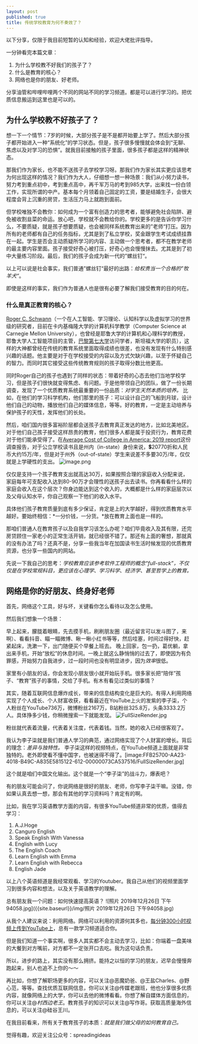 ```yaml
---
layout: post
published: true
title: 传统学校教育为何不奏效了？
---
```

以下分享，仅限于我目前短暂的认知和经验，欢迎大佬批评指导。

一分钟看完本篇文章：
1. 为什么学校教不好我们的孩子了？
2. 什么是教育的核心？
3. 网络也是你的朋友、好老师。

分享油管和哔哩哔哩两个不同的网站不同的学习频道。都是可以进行学习的。把优质信息搬运到这里也是可以的。

## 为什么学校教不好孩子了？
想一下一个情节：7岁的时候，大部分孩子是不是都开始要上学了。然后大部分孩子都开始进入一种“系统化”的学习状态。但是，孩子很多慢慢就会体会到“无聊、焦虑以及对学习的恐惧”。就我目前接触的孩子里面，很多孩子都是这样的精神状态。

那我们作为家长，也不能不送孩子去学校学习呀。那我们作为家长其实更应该思考为何出现这样的情况？我们作为大人，仔细想一想一种场景：我们从小努力读书，努力考到重点初中，考到重点高中，再千军万马的考到985大学，出来找一份白领工作，实现所谓的中产。基本每个月领着自己固定的工资，要是结婚生子，会很大程度会背上沉重的房贷，生活压力马上就跑到面前。

但学校唯独不会教你：如何成为一个富有创造力的思考者，能够避免社会陷阱、避免被收割韭菜的命运。放心吧，学校就不会教给你的。学校更多的是告诉你学习什么，不要质疑，就是孩子想要质疑，也会被同样系统教育出来的”老师“打压。因为所有的老师都有自己的任务指标，尤其是到了私立学校，奖金跟学生考试成绩挂靠在一起。学生是否会主动质疑所学习的内容、主动做一个思考者，都不在教学老师的最主要内容里面。孩子接受好奇心被打压，好奇心也会慢慢抹去。尤其是到了初中大量练习阶段。最后，我们的孩子会成为新一代的”螺丝钉“。

以上可以说是社会事实，我们普通”螺丝钉“最好的出路：*给权贵当一个合格的”牧羊犬“*。

即使是这样的事实，我们作为普通人也是很有必要了解我们接受教育的目的何在。

### 什么是真正教育的核心？
[Roger C. Schwann](https://www.rogerschank.com)（一个在人工智能、学习理论、认知科学以及虚拟学习的世界级的研究者，目前在卡内基梅隆大学的计算机科学教学（Computer Science at Carnegie Mellon University），也曾经是耶鲁大学的计算机和心理科学的教授，耶鲁大学人工智能项目的主管，[巴黎第七大学](https://baike.baidu.com/item/巴黎第七大学/4145865?fr=aladdin)访问学者，斯坦福大学的职员），这样的大神都曾经在传统的教育系统里面取得成绩也很差，也没有发现有什么特别感兴趣的话题。他主要是对于在学校接受的内容以及方式欠缺兴趣，以至于怀疑自己的智力。而同时其它接受这些传统教育规则的孩子取得分数比他更高。

同时Roger自己的孩子也遇到了同样的状态：带着好奇的心态去他们当地学校学习，但是孩子们很快就变得焦虑、有问题。于是他带领自己的团队，做了一份长期调查，发现了一个优质教育系统最重要的一份品质：*对学生天然本质的培养。* 比如，在他们的学习科学机构，他们那里的孩子：可以设计自己的飞船到月球，设计他们自己的动物，播放他们自己的媒体信息，等等。好的教育，一定是主动培养与保护孩子的天性，发挥他们的长处。

然后，咱们国内很多富裕阶层都会送孩子去教育真正发达的地方，比如北美地区。对于他们自己孩子接受这样昂贵的教育，他们很多人都是属于投资行为，教育花费对于他们能承受得了。在[Average Cost of College in America: 2019 report](https://www.valuepenguin.com/student-loans/average-cost-of-college)这份调查报告，对于公立学校读书且是州内（in-state）身份来说，💲20770折和人民币大约15万/年，但是对于州外（out-of-state）学生来说差不多要30万/年，仅仅就是上学硬性的支出。
![image.png]({{site.baseurl}}/img/image.png)


仅仅是支持一个孩子教育支出就高达30万，如果按照合理的家庭收入分配来说，家庭每年可支配收入达到80-90万才会理性的送孩子出去读书。你再看看什么样的家庭会收入在这个层次？你身边能达到这个收入的，大概都是什么样的家庭层次以及父母认知水平，你自己观察一下他们的收入水平。

具体他们孩子教育质量到底有多少保证，肯定是上的大学越好，得到优质教育水平越好。要始终相信：*一分价钱，一分货。*放在教育上面也是一样的。

那咱们普通人在教育孩子以及自我学习该怎么办呢？咱们毕竟收入及其有限，还完房贷顾住一家老小的正常生活开销，就已经很不错了。那还有上面的奢想，那就真的没有办法了吗？还真不是，分享一些我当年在加国读书生活时候发现的优质教育资源，也分享一些国内的网站。

先说一下我自己的思考：*学校教育应该参考软件工程师的概念“full-stack”，不仅仅是在学校常规科目，更应该在心理学、学习科学、经济学、甚至哲学上的教育。*

## 网络是你的好朋友、终身好老师
首先，网络这个工具，好与坏，关键看你怎么看待以及怎么使用。

然后我们想象一个场景：

早上起来，朦胧着眼睛，先去摸手机，刷刷朋友圈（最近留言可以发斗图了，来啊）、看看抖音、瞄一瞄微博、瞅一瞅小红书等等，然后哇塞，时间过得好快，赶紧起床，洗漱一下，出门随便买个早餐上班去。 晚上回家，包一扔，葛优躺，拿出来手机，开始“放松”的休息时间。一晚上就这么静悄悄的过去了，即使因为有负罪感，开始努力自我进步，过一段时间也没有明显进步，因为*效率*很低。

家里有小朋友的话，你会发现小朋友很小就开始玩手机。很多家长把“陪伴”孩子、“教育”孩子的事情，交给了手机。有木有看见过类似的事情？

其实，随着互联网信息爆炸成长，带来的信息结构变化是巨大的。有得人利用网络实现了个人成长、个人财富收获，看看最近在YouTube上火的发紫的李子柒，个人粉丝在YouTube736万，微博粉丝2167万，B站粉丝325.8万，头条3333.2万人。具体挣多少钱，你稍微搜索一下就能发现。
![FullSizeRender.jpg]({{site.baseurl}}/img/FullSizeRender.jpg)



粉丝就代表着流量，代表着关注度，代表着钱。当然，她的收入已经很客观了。

我认为李子柒就是我们普通人学习的典范，通过网络实现了个人财富的增长。背后的理念：*差异与独特性。* 李子柒这样的视频特点，在YouTube频道上面就是非常独特的。老外即使看不懂中国字，也被迷得不得了。[image:FFB25700-AA23-4018-B49C-A835E5815122-612-00000073CA537516/FullSizeRender.jpg]


这个就是咱们中国文化输出。这个就是一个“李子柒”的战斗力，爆表吧？

有的朋友可能会问了，你说网络是很好的朋友、老师，你写李子柒干嘛。没错，你如果认真去想一想，那会有其他的学习资料吗？肯定有的啊。

比如，我在学习英语教学方面的内容，有很多YouTube频道非常的优质，值得去学习：
1. A.J.Hoge
2. Canguro English
3. Speak English With Vanessa
4. English with Lucy
5. The English Coach
6. Learn English with Emma
7. Learn English with Rebecca 
8. English Jade 

以上八个英语频道是我经常观看、学习的Youtuber。我自己从他们的视频里面学习到很多内容和想法，以及关于英语教学的理解。

总有朋友我一个问题：如何快速提高英语？
![照片 2019年12月26日 下午94058.jpg]({{site.baseurl}}/img/照片 2019年12月26日 下午94058.jpg)


从我个人建议来说：利用网络。网络可以利用的资源何其多也，[每分钟300小时视频上传到YouTube上](https://merchdope.com/youtube-stats/)，总有一款学习频道适合你。

但是我们知道一个事实啊，很多人其实都不会主动去学习，比如：你端着一盘美味的大餐到对方嘴前，对方都不一定张开口去吃。我为这句话负责。

所以，进步的路上，其实没有那么拥挤。能持之以恒的学习的朋友，迟早会慢慢奔跑起来，别人也追不上你的～～

再比如，你想了解职场更多的内容，可以关注@恶魔奶爸、@王盐Charles、@野心范，等等。查找优质互联网信息，你可以关注@传媒老跟班，他也分享很多优质内容，就像网络上的大学，你可以去他的微博看看。你想了解自媒体方面信息的，你可以关注@_村西边老王_。教育孩子的知识可以关注@写作哥。获取高质量海外信息的，可以关注@硅谷王川。

在我目前看来，所有关于教育孩子的本质：*就是我们做父母的如何教育自己。*

觉得有趣，欢迎关注公众号：spreadingideas

